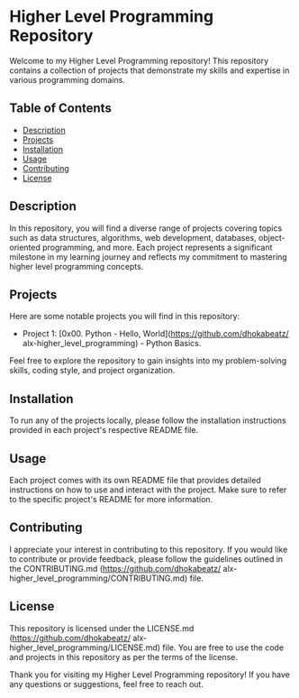# Higher Level Programming Repository

Welcome to my Higher Level Programming repository! This repository contains a collection of projects that demonstrate my skills and expertise in various programming domains.

## Table of Contents
- [Description](#description)
- [Projects](#projects)
- [Installation](#installation)
- [Usage](#usage)
- [Contributing](#contributing)
- [License](#license)

## Description
In this repository, you will find a diverse range of projects covering topics such as data structures, algorithms, web development, databases, object-oriented programming, and more. Each project represents a significant milestone in my learning journey and reflects my commitment to mastering higher level programming concepts.

## Projects
Here are some notable projects you will find in this repository:
- Project 1: [0x00. Python - Hello, World](https://github.com/dhokabeatz/
alx-higher_level_programming) - Python Basics.

Feel free to explore the repository to gain insights into my problem-solving skills, coding style, and project organization.

## Installation
To run any of the projects locally, please follow the installation instructions provided in each project's respective README file.

## Usage
Each project comes with its own README file that provides detailed instructions on how to use and interact with the project. Make sure to refer to the specific project's README for more information.

## Contributing
I appreciate your interest in contributing to this repository. If you would like to contribute or provide feedback, please follow the guidelines outlined in the CONTRIBUTING.md (https://github.com/dhokabeatz/
alx-higher_level_programming/CONTRIBUTING.md) file.

## License
This repository is licensed under the LICENSE.md (https://github.com/dhokabeatz/
alx-higher_level_programming/LICENSE.md) file. You are free to use the code and projects in this repository as per the terms of the license.

Thank you for visiting my Higher Level Programming repository! If you have any questions or suggestions, feel free to reach out.
